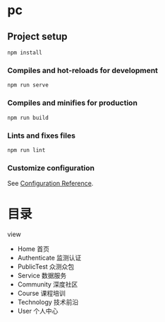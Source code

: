 <!--
 * @Descripttion: 
 * @version: 
 * @Date: 2020-04-08 12:00:24
 -->
# pc

## Project setup
```
npm install
```

### Compiles and hot-reloads for development
```
npm run serve
```

### Compiles and minifies for production
```
npm run build
```

### Lints and fixes files
```
npm run lint
```

### Customize configuration
See [Configuration Reference](https://cli.vuejs.org/config/).


# 目录

view

- Home 首页
- Authenticate 监测认证
- PublicTest 众测众包
- Service 数据服务
- Community 深度社区
- Course 课程培训
- Technology 技术前沿
- User 个人中心


































